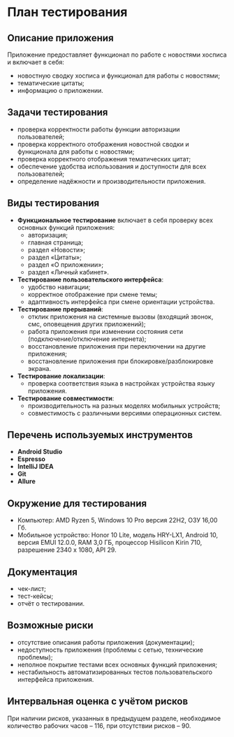 # План тестирования
## Описание приложения
Приложение предоставляет функционал по работе с новостями хосписа и включает в себя:
* новостную сводку хосписа и функционал для работы с новостями;
* тематические цитаты;
* информацию о приложении.
## Задачи тестирования
* проверка корректности работы функции авторизации пользователей;
* проверка корректного отображения новостной сводки и функционала для работы с новостями;
* проверка корректного отображения тематических цитат; 
* обеспечение удобства использования и доступности для всех пользователей;
* определение надёжности и производительности приложения.
## Виды тестирования
- **Функциональное тестирование** включает в себя проверку всех основных функций приложения:
  - авторизация;
  - главная страница;
  - раздел «Новости»;
  - раздел «Цитаты»;
  - раздел «О приложении»;
  - раздел «Личный кабинет».
- **Тестирование пользовательского интерфейса**:
  - удобство навигации;
  - корректное отображение при смене темы;
  - адаптивность интерфейса при смене ориентации устройства.
- **Тестирование прерываний**:
  - отклик приложения на системные вызовы (входящий звонок, смс, оповещения других приложений);
  - работа приложения при изменении состояния сети (подключение/отключение интернета);
  - восстановление приложения при переключении на другие приложения;
  - восстановление приложения при блокировке/разблокировке экрана.
- **Тестирование локализации**:
  - проверка соответствия языка в настройках устройства языку приложения.
- **Тестирование совместимости**:
  - производительность на разных моделях мобильных устройств;
  - совместимость с различными версиями операционных систем.
## Перечень используемых инструментов
* **Android Studio**
* **Espresso**
* **IntelliJ IDEA**
* **Git**
* **Allure**
## Окружение для тестирования
* Компьютер: AMD Ryzen 5, Windows 10 Pro версия 22H2, ОЗУ 16,00 Гб.
* Мобильное устройство: Honor 10 Lite, модель HRY-LX1, Android 10, версия EMUI 12.0.0, RAM 3,0 ГБ, процессор Hisilicon Kirin 710, разрешение 2340 х 1080, API 29.
## Документация
* чек-лист;
* тест-кейсы;
* отчёт о тестировании.
## Возможные риски
* отсутствие описания работы приложения (документации);
* недоступность приложения (проблемы с сетью, технические проблемы);
* неполное покрытие тестами всех основных функций приложения;
* нестабильность автоматизированных тестов пользовательского интерфейса приложения.
## Интервальная оценка с учётом рисков
При наличии рисков, указанных в предыдущем разделе, необходимое количество рабочих часов – 116, при отсутствии рисков – 90.

